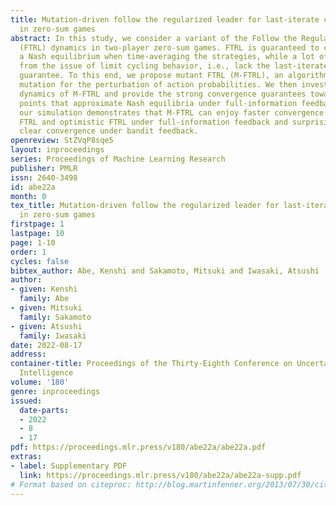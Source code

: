 ```yaml
---
title: Mutation-driven follow the regularized leader for last-iterate convergence
  in zero-sum games
abstract: In this study, we consider a variant of the Follow the Regularized Leader
  (FTRL) dynamics in two-player zero-sum games. FTRL is guaranteed to converge to
  a Nash equilibrium when time-averaging the strategies, while a lot of variants suffer
  from the issue of limit cycling behavior, i.e., lack the last-iterate convergence
  guarantee. To this end, we propose mutant FTRL (M-FTRL), an algorithm that introduces
  mutation for the perturbation of action probabilities. We then investigate the continuous-time
  dynamics of M-FTRL and provide the strong convergence guarantees toward stationary
  points that approximate Nash equilibria under full-information feedback. Furthermore,
  our simulation demonstrates that M-FTRL can enjoy faster convergence rates than
  FTRL and optimistic FTRL under full-information feedback and surprisingly exhibits
  clear convergence under bandit feedback.
openreview: StZVqP8sqe5
layout: inproceedings
series: Proceedings of Machine Learning Research
publisher: PMLR
issn: 2640-3498
id: abe22a
month: 0
tex_title: Mutation-driven follow the regularized leader for last-iterate convergence
  in zero-sum games
firstpage: 1
lastpage: 10
page: 1-10
order: 1
cycles: false
bibtex_author: Abe, Kenshi and Sakamoto, Mitsuki and Iwasaki, Atsushi
author:
- given: Kenshi
  family: Abe
- given: Mitsuki
  family: Sakamoto
- given: Atsushi
  family: Iwasaki
date: 2022-08-17
address:
container-title: Proceedings of the Thirty-Eighth Conference on Uncertainty in Artificial
  Intelligence
volume: '180'
genre: inproceedings
issued:
  date-parts:
  - 2022
  - 8
  - 17
pdf: https://proceedings.mlr.press/v180/abe22a/abe22a.pdf
extras:
- label: Supplementary PDF
  link: https://proceedings.mlr.press/v180/abe22a/abe22a-supp.pdf
# Format based on citeproc: http://blog.martinfenner.org/2013/07/30/citeproc-yaml-for-bibliographies/
---
```

